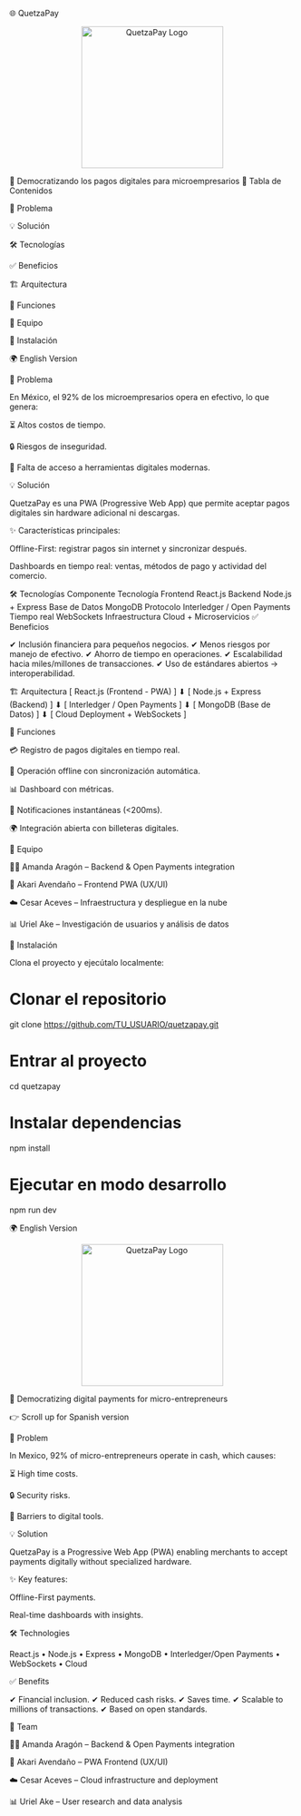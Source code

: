 🌐 QuetzaPay
<p align="center"> <img src="assets/logo.png" alt="QuetzaPay Logo" width="250"/> </p>








🚀 Democratizando los pagos digitales para microempresarios
📖 Tabla de Contenidos

📌 Problema

💡 Solución

🛠️ Tecnologías

✅ Beneficios

🏗️ Arquitectura

🔑 Funciones

👥 Equipo

📂 Instalación

🌍 English Version

📌 Problema

En México, el 92% de los microempresarios opera en efectivo, lo que genera:

⏳ Altos costos de tiempo.

🔒 Riesgos de inseguridad.

🚫 Falta de acceso a herramientas digitales modernas.

💡 Solución

QuetzaPay es una PWA (Progressive Web App) que permite aceptar pagos digitales sin hardware adicional ni descargas.

✨ Características principales:

Offline-First: registrar pagos sin internet y sincronizar después.

Dashboards en tiempo real: ventas, métodos de pago y actividad del comercio.

🛠️ Tecnologías
Componente	Tecnología
Frontend	React.js
Backend	Node.js + Express
Base de Datos	MongoDB
Protocolo	Interledger / Open Payments
Tiempo real	WebSockets
Infraestructura	Cloud + Microservicios
✅ Beneficios

✔ Inclusión financiera para pequeños negocios.
✔ Menos riesgos por manejo de efectivo.
✔ Ahorro de tiempo en operaciones.
✔ Escalabilidad hacia miles/millones de transacciones.
✔ Uso de estándares abiertos → interoperabilidad.

🏗️ Arquitectura
[ React.js (Frontend - PWA) ] 
        ⬇
[ Node.js + Express (Backend) ]
        ⬇
[ Interledger / Open Payments ]
        ⬇
[ MongoDB (Base de Datos) ]
        ⬇
[ Cloud Deployment + WebSockets ]

🔑 Funciones

💳 Registro de pagos digitales en tiempo real.

📶 Operación offline con sincronización automática.

📊 Dashboard con métricas.

🔔 Notificaciones instantáneas (<200ms).

🌍 Integración abierta con billeteras digitales.

👥 Equipo

👩‍💻 Amanda Aragón – Backend & Open Payments integration

🎨 Akari Avendaño – Frontend PWA (UX/UI)

☁️ Cesar Aceves – Infraestructura y despliegue en la nube

📊 Uriel Ake – Investigación de usuarios y análisis de datos

📂 Instalación

Clona el proyecto y ejecútalo localmente:

# Clonar el repositorio
git clone https://github.com/TU_USUARIO/quetzapay.git

# Entrar al proyecto
cd quetzapay

# Instalar dependencias
npm install

# Ejecutar en modo desarrollo
npm run dev

🌍 English Version
<p align="center"> <img src="assets/logo.png" alt="QuetzaPay Logo" width="250"/> </p>
🚀 Democratizing digital payments for micro-entrepreneurs

👉 Scroll up for Spanish version

📌 Problem

In Mexico, 92% of micro-entrepreneurs operate in cash, which causes:

⏳ High time costs.

🔒 Security risks.

🚫 Barriers to digital tools.

💡 Solution

QuetzaPay is a Progressive Web App (PWA) enabling merchants to accept payments digitally without specialized hardware.

✨ Key features:

Offline-First payments.

Real-time dashboards with insights.

🛠️ Technologies

React.js • Node.js • Express • MongoDB • Interledger/Open Payments • WebSockets • Cloud

✅ Benefits

✔ Financial inclusion.
✔ Reduced cash risks.
✔ Saves time.
✔ Scalable to millions of transactions.
✔ Based on open standards.

👥 Team

👩‍💻 Amanda Aragón – Backend & Open Payments integration

🎨 Akari Avendaño – PWA Frontend (UX/UI)

☁️ Cesar Aceves – Cloud infrastructure and deployment

📊 Uriel Ake – User research and data analysis
